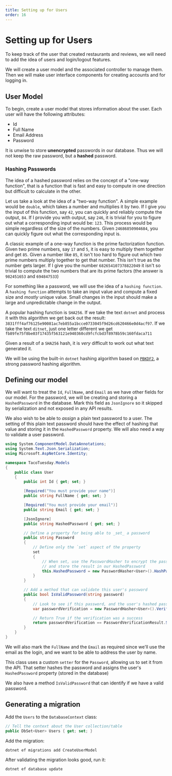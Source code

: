 ```yaml
---
title: Setting up for Users
order: 16
---
```


# Setting up for Users

To keep track of the user that created restaurants and reviews, we will need to
add the idea of users and login/logout features.

We will create a user model and the associated controller to manage them. Then
we will make user interface components for creating accounts and for logging in.

## User Model

To begin, create a user model that stores information about the user. Each user
will have the following attributes:

- Id
- Full Name
- Email Address
- Password

It is unwise to store **unencrypted** passwords in our database. Thus we will
not keep the raw password, but a **hashed** password.

### Hashing Passwords

The idea of a hashed password relies on the concept of a "one-way function",
that is a function that is fast and easy to compute in one direction but
difficult to calculate in the other.

Let us take a look at the idea of a "two-way function". A simple example would
be `double`, which takes a number and multiplies it by two. If I give you the
input of this function, say `42`, you can quickly and reliably compute the
output, `84`. If I provide you with output, say `246`, it is trivial for you to
figure out what a corresponding input would be: `123`. This process would be
simple regardless of the size of the numbers. Given `24686850904684`, you can
quickly figure out what the corresponding input is.

A classic example of a one-way function is the prime factorization function.
Given two prime numbers, say `17` and `5`, it is easy to multiply them together
and get `85`. Given a number like `85`, it isn't too hard to figure out which
two prime numbers multiply together to get that number. This isn't true as the
number gets larger. If I give you the number `682654107378822049` it isn't so
trivial to compute the two numbers that are its prime factors (the answer is
`982451653` and `694847533`)

For something like a password, we will use the idea of a `hashing function`. A
`hashing function` attempts to take an input value and compute a fixed size and
_mostly_ unique value. Small changes in the input should make a large and
unpredictable change in the output.

A popular hashing function is `SHA256`. If we take the text `dotnet` and process
it with this algorithm we get back out the result:
`3831fff4af76125e90081ac7eb855a1bcce0733045f9d26cd620466e0d4acf97`. If we take
the text `ditnet`, just one letter different we get
`fb89fe75f8be03f17435f563121e940360cd9fcfcbd3f8978b59c160fdaca711`

Given a result of a `SHA256` hash, it is _very_ difficult to work out what text
generated it.

We will be using the built-in `dotnet` hashing algorithm based on
[`PBKDF2`](https://en.wikipedia.org/wiki/PBKDF2), a strong password hashing
algorithm.

## Defining our model

We will want to treat the `Id`, `FullName`, and `Email` as we have other fields
for our model. For the password, we will be creating and storing a
`HashedPassword` in the database. Mark this field as `JsonIgnore` so it skipped
by serialization and not exposed in any API results.

We also wish to be able to _assign_ a plain text password to a user. The setting
of this plain text password should have the effect of hashing that value and
storing it in the `HashedPassword` property. We will also need a way to validate
a user password.

```csharp
using System.ComponentModel.DataAnnotations;
using System.Text.Json.Serialization;
using Microsoft.AspNetCore.Identity;

namespace TacoTuesday.Models
{
    public class User
    {
        public int Id { get; set; }

        [Required("You must provide your name")]
        public string FullName { get; set; }

        [Required("You must provide your email")]
        public string Email { get; set; }

        [JsonIgnore]
        public string HashedPassword { get; set; }

        // Define a property for being able to _set_ a password
        public string Password
        {
            // Define only the `set` aspect of the property
            set
            {
                // When set, use the PasswordHasher to encrypt the password
                // and store the result in our HashedPassword
                this.HashedPassword = new PasswordHasher<User>().HashPassword(this, value);
            }
        }

        // Add a method that can validate this user's password
        public bool IsValidPassword(string password)
        {
            // Look to see if this password, and the user's hashed password can match
            var passwordVerification = new PasswordHasher<User>().VerifyHashedPassword(this, this.HashedPassword, password);

            // Return True if the verification was a success
            return passwordVerification == PasswordVerificationResult.Success;
        }
    }
}
```

We will also mark the `FullName` and the `Email` as required since we'll use the
email as the login, and we want to be able to address the user by name.

This class uses a custom `setter` for the `Password`, allowing us to set it from
the API. That setter hashes the password and assigns the user's `HashedPassword`
property (stored in the database)

We also have a method `IsValidPassword` that can identify if we have a valid
password.

## Generating a migration

Add the `Users` to the `DatabaseContext` class:

```csharp
// Tell the context about the User collection/table
public DbSet<User> Users { get; set; }
```

Add the migration:

```shell
dotnet ef migrations add CreateUserModel
```

After validating the migration looks good, run it:

```shell
dotnet ef database update
```

<GithubCommitViewer repo="suncoast-devs/TacoTuesday" commit="52835acd14728f0ca26a99621e264b9dfe30fdb6"/>
